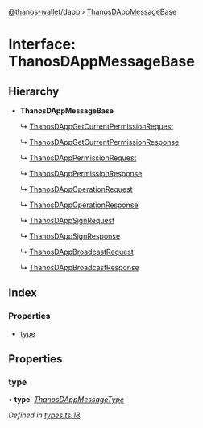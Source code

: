 [@thanos-wallet/dapp](../README.md) › [ThanosDAppMessageBase](thanosdappmessagebase.md)

# Interface: ThanosDAppMessageBase

## Hierarchy

* **ThanosDAppMessageBase**

  ↳ [ThanosDAppGetCurrentPermissionRequest](thanosdappgetcurrentpermissionrequest.md)

  ↳ [ThanosDAppGetCurrentPermissionResponse](thanosdappgetcurrentpermissionresponse.md)

  ↳ [ThanosDAppPermissionRequest](thanosdapppermissionrequest.md)

  ↳ [ThanosDAppPermissionResponse](thanosdapppermissionresponse.md)

  ↳ [ThanosDAppOperationRequest](thanosdappoperationrequest.md)

  ↳ [ThanosDAppOperationResponse](thanosdappoperationresponse.md)

  ↳ [ThanosDAppSignRequest](thanosdappsignrequest.md)

  ↳ [ThanosDAppSignResponse](thanosdappsignresponse.md)

  ↳ [ThanosDAppBroadcastRequest](thanosdappbroadcastrequest.md)

  ↳ [ThanosDAppBroadcastResponse](thanosdappbroadcastresponse.md)

## Index

### Properties

* [type](thanosdappmessagebase.md#type)

## Properties

###  type

• **type**: *[ThanosDAppMessageType](../enums/thanosdappmessagetype.md)*

*Defined in [types.ts:18](https://github.com/madfish-solutions/thanoswallet-dapp/blob/1e90ae9/src/types.ts#L18)*
